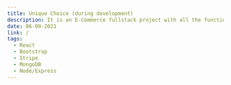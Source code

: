 ```yaml
---
title: Unique Choice (during development)
description: It is an E-Commerce fullstack project with all the functionality that allows you to make purchases.
date: 06-09-2021
link: /
tags:
  - React
  - Bootstrap
  - Stripe
  - MongoDB
  - Node/Express
---
```

